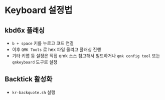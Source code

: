 # Keyboard 설정법

## kbd6x 플래싱

- `b + space` 키를 누르고 코드 연결
- 이후 `QMK Tools` 로 hex 파일 올리고 플래싱 진행
- 기타 키맵 등 설정은 직접 qmk 소스 참고해서 빌드하거나 `qmk config tool` 또는 `qmkeyboard` 도구로 설정

## Backtick 활성화

- `kr-backquote.sh` 실행

